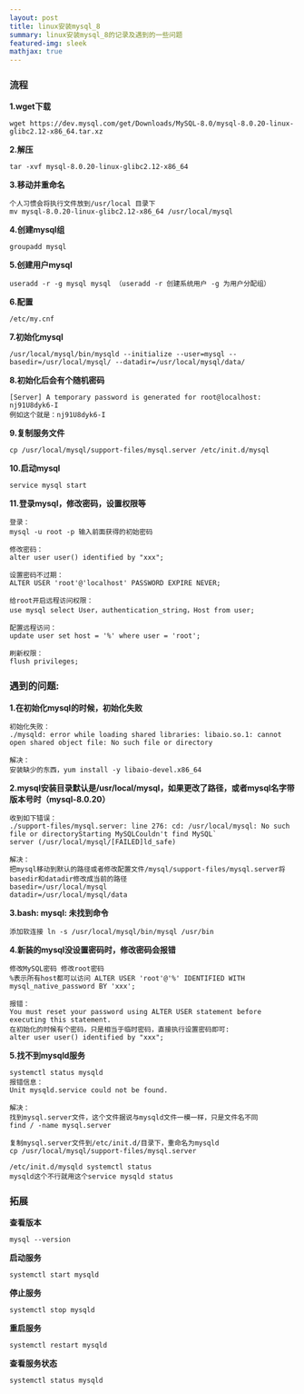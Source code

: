 ```yaml
---
layout: post
title: linux安装mysql_8
summary: linux安装mysql_8的记录及遇到的一些问题
featured-img: sleek
mathjax: true
---
```


### 流程

**1.wget下载**
```
wget https://dev.mysql.com/get/Downloads/MySQL-8.0/mysql-8.0.20-linux-glibc2.12-x86_64.tar.xz
```

**2.解压**
```
tar -xvf mysql-8.0.20-linux-glibc2.12-x86_64
```

**3.移动并重命名**
```no-highlight
个人习惯会将执行文件放到/usr/local 目录下
mv mysql-8.0.20-linux-glibc2.12-x86_64 /usr/local/mysql
```

**4.创建mysql组**
```no-highlight
groupadd mysql
```

**5.创建用户mysql**
```no-highlight
useradd -r -g mysql mysql （useradd -r 创建系统用户 -g 为用户分配组）
```

**6.配置**
```no-highlight
/etc/my.cnf
```

**7.初始化mysql**
```no-highlight
/usr/local/mysql/bin/mysqld --initialize --user=mysql --basedir=/usr/local/mysql/ --datadir=/usr/local/mysql/data/
```

**8.初始化后会有个随机密码**
```no-highlight
[Server] A temporary password is generated for root@localhost: nj91U8dyk6-I
例如这个就是：nj91U8dyk6-I
```

**9.复制服务文件**
```no-highlight
cp /usr/local/mysql/support-files/mysql.server /etc/init.d/mysql
```

**10.启动mysql**
```no-highlight
service mysql start
```

**11.登录mysql，修改密码，设置权限等**
```no-highlight
登录：
mysql -u root -p 输入前面获得的初始密码

修改密码：
alter user user() identified by "xxx";

设置密码不过期：
ALTER USER 'root'@'localhost' PASSWORD EXPIRE NEVER;

给root开启远程访问权限：
use mysql select User，authentication_string，Host from user;

配置远程访问：
update user set host = '%' where user = 'root';

刷新权限：
flush privileges;
```


### 遇到的问题:

**1.在初始化mysql的时候，初始化失败**    

```no-highlight
初始化失败：
./mysqld: error while loading shared libraries: libaio.so.1: cannot open shared object file: No such file or directory

解决：
安装缺少的东西，yum install -y libaio-devel.x86_64
```

**2.mysql安装目录默认是/usr/local/mysql，如果更改了路径，或者mysql名字带版本号时（mysql-8.0.20）**
```no-highlight
收到如下错误：
./support-files/mysql.server: line 276: cd: /usr/local/mysql: No such file or directoryStarting MySQLCouldn't find MySQL`
server (/usr/local/mysql/[FAILED]ld_safe)        
   
解决：
把mysql移动到默认的路径或者修改配置文件/mysql/support-files/mysql.server将basedir和datadir修改成当前的路径
basedir=/usr/local/mysql
datadir=/usr/local/mysql/data
```

**3.bash: mysql: 未找到命令**
```no-highlight
添加软连接 ln -s /usr/local/mysql/bin/mysql /usr/bin
```

**4.新装的mysql没设置密码时，修改密码会报错**
```no-highlight
修改MySQL密码 修改root密码
%表示所有host都可以访问 ALTER USER 'root'@'%' IDENTIFIED WITH mysql_native_password BY 'xxx';

报错： 
You must reset your password using ALTER USER statement before executing this statement. 
在初始化的时候有个密码，只是相当于临时密码，直接执行设置密码即可:
alter user user() identified by "xxx";
```

**5.找不到mysqld服务**
```no-highlight
systemctl status mysqld 
报错信息：
Unit mysqld.service could not be found. 

解决：
找到mysql.server文件，这个文件据说与mysqld文件一模一样，只是文件名不同
find / -name mysql.server 

复制mysql.server文件到/etc/init.d/目录下，重命名为mysqld 
cp /usr/local/mysql/support-files/mysql.server

/etc/init.d/mysqld systemctl status 
mysqld这个不行就用这个service mysqld status
```

### 拓展

**查看版本**
```no-highlight
mysql --version
```

**启动服务**
```no-highlight
systemctl start mysqld
```

**停止服务**
```no-highlight
systemctl stop mysqld
```

**重启服务**
```no-highlight
systemctl restart mysqld
```

**查看服务状态**
```no-highlight
systemctl status mysqld
```
